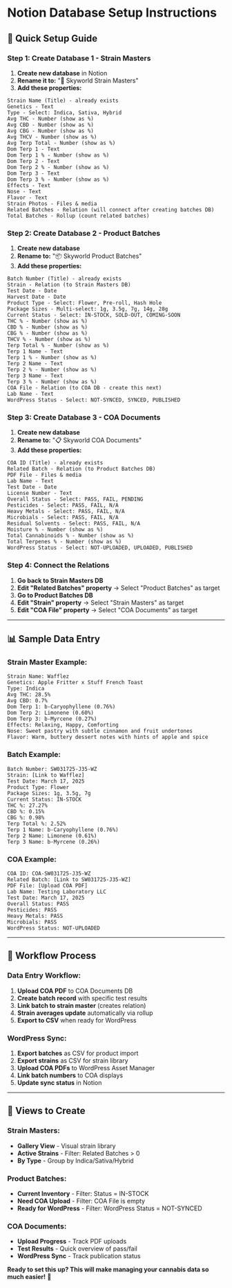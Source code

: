 # Notion Database Setup Instructions

## 🚀 **Quick Setup Guide**

### **Step 1: Create Database 1 - Strain Masters**

1. **Create new database** in Notion
2. **Rename it to:** "🌿 Skyworld Strain Masters"
3. **Add these properties:**

```
Strain Name (Title) - already exists
Genetics - Text
Type - Select: Indica, Sativa, Hybrid
Avg THC - Number (show as %)
Avg CBD - Number (show as %)  
Avg CBG - Number (show as %)
Avg THCV - Number (show as %)
Avg Terp Total - Number (show as %)
Dom Terp 1 - Text
Dom Terp 1 % - Number (show as %)
Dom Terp 2 - Text
Dom Terp 2 % - Number (show as %)
Dom Terp 3 - Text  
Dom Terp 3 % - Number (show as %)
Effects - Text
Nose - Text
Flavor - Text
Strain Photos - Files & media
Related Batches - Relation (will connect after creating batches DB)
Total Batches - Rollup (count related batches)
```

### **Step 2: Create Database 2 - Product Batches**

1. **Create new database**
2. **Rename to:** "📦 Skyworld Product Batches"  
3. **Add these properties:**

```
Batch Number (Title) - already exists
Strain - Relation (to Strain Masters DB)
Test Date - Date
Harvest Date - Date
Product Type - Select: Flower, Pre-roll, Hash Hole
Package Sizes - Multi-select: 1g, 3.5g, 7g, 14g, 28g
Current Status - Select: IN-STOCK, SOLD-OUT, COMING-SOON
THC % - Number (show as %)
CBD % - Number (show as %)
CBG % - Number (show as %)
THCV % - Number (show as %)
Terp Total % - Number (show as %)
Terp 1 Name - Text
Terp 1 % - Number (show as %)
Terp 2 Name - Text
Terp 2 % - Number (show as %)
Terp 3 Name - Text
Terp 3 % - Number (show as %)
COA File - Relation (to COA DB - create this next)
Lab Name - Text
WordPress Status - Select: NOT-SYNCED, SYNCED, PUBLISHED
```

### **Step 3: Create Database 3 - COA Documents**

1. **Create new database**
2. **Rename to:** "📋 Skyworld COA Documents"
3. **Add these properties:**

```
COA ID (Title) - already exists  
Related Batch - Relation (to Product Batches DB)
PDF File - Files & media
Lab Name - Text
Test Date - Date
License Number - Text
Overall Status - Select: PASS, FAIL, PENDING
Pesticides - Select: PASS, FAIL, N/A
Heavy Metals - Select: PASS, FAIL, N/A
Microbials - Select: PASS, FAIL, N/A
Residual Solvents - Select: PASS, FAIL, N/A
Moisture % - Number (show as %)
Total Cannabinoids % - Number (show as %)
Total Terpenes % - Number (show as %)
WordPress Status - Select: NOT-UPLOADED, UPLOADED, PUBLISHED
```

### **Step 4: Connect the Relations**

1. **Go back to Strain Masters DB**
2. **Edit "Related Batches" property** → Select "Product Batches" as target
3. **Go to Product Batches DB**  
4. **Edit "Strain" property** → Select "Strain Masters" as target
5. **Edit "COA File" property** → Select "COA Documents" as target

---

## 📊 **Sample Data Entry**

### **Strain Master Example:**
```
Strain Name: Wafflez
Genetics: Apple Fritter x Stuff French Toast
Type: Indica
Avg THC: 28.5%
Avg CBD: 0.7%
Dom Terp 1: b-Caryophyllene (0.76%)
Dom Terp 2: Limonene (0.60%) 
Dom Terp 3: b-Myrcene (0.27%)
Effects: Relaxing, Happy, Comforting
Nose: Sweet pastry with subtle cinnamon and fruit undertones
Flavor: Warm, buttery dessert notes with hints of apple and spice
```

### **Batch Example:**
```
Batch Number: SW031725-J35-WZ
Strain: [Link to Wafflez]
Test Date: March 17, 2025
Product Type: Flower
Package Sizes: 1g, 3.5g, 7g
Current Status: IN-STOCK
THC %: 27.27%
CBD %: 0.15%
CBG %: 0.98%
Terp Total %: 2.52%
Terp 1 Name: b-Caryophyllene (0.76%)
Terp 2 Name: Limonene (0.61%)
Terp 3 Name: b-Myrcene (0.26%)
```

### **COA Example:**
```
COA ID: COA-SW031725-J35-WZ
Related Batch: [Link to SW031725-J35-WZ]
PDF File: [Upload COA PDF]
Lab Name: Testing Laboratory LLC
Test Date: March 17, 2025
Overall Status: PASS
Pesticides: PASS
Heavy Metals: PASS
Microbials: PASS
WordPress Status: NOT-UPLOADED
```

---

## 🔄 **Workflow Process**

### **Data Entry Workflow:**
1. **Upload COA PDF** to COA Documents DB
2. **Create batch record** with specific test results
3. **Link batch to strain master** (creates relation)
4. **Strain averages update** automatically via rollup
5. **Export to CSV** when ready for WordPress

### **WordPress Sync:**
1. **Export batches** as CSV for product import
2. **Export strains** as CSV for strain library
3. **Upload COA PDFs** to WordPress Asset Manager
4. **Link batch numbers** to COA displays
5. **Update sync status** in Notion

---

## 🎯 **Views to Create**

### **Strain Masters:**
- **Gallery View** - Visual strain library
- **Active Strains** - Filter: Related Batches > 0
- **By Type** - Group by Indica/Sativa/Hybrid

### **Product Batches:**
- **Current Inventory** - Filter: Status = IN-STOCK
- **Need COA Upload** - Filter: COA File is empty
- **Ready for WordPress** - Filter: WordPress Status = NOT-SYNCED

### **COA Documents:**
- **Upload Progress** - Track PDF uploads
- **Test Results** - Quick overview of pass/fail
- **WordPress Sync** - Track publication status

**Ready to set this up? This will make managing your cannabis data so much easier!** 🌿